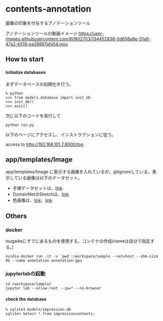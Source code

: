 # contents-annotation

画像の印象を付与するアノテーションツール

アノテーションツールの動画イメージ
https://user-images.githubusercontent.com/60802703/134452838-0d658a8e-51a9-47a2-b519-ea39887afa54.mov


## How to start 
#### Initialize databases　
まずデータベースの初期化を行う。
```
% python
>>> from models.database import init_db
>>> init_db()
>>> exit()
```
次に以下のコードを実行して
```
python run.py
```
以下のページにアクセスし、インストラクションに従う。

access to http://192.168.101.7:8000/top

## app/templates/Image
app/templates/Image に表示する画像を入れているが、gitignoreしている。表示している画像は以下のデータセット。
* 手塚データセットは、[link](https://keio.app.box.com/s/s3pbq6na714vbbsh4hjuje267agrb74k). 
* DomainNetのSketchは、[link](http://ai.bu.edu/M3SDA/). 
* 色画像は、[link](https://www.color-sample.com/)、[link](http://machizukan.net/DK/bg_color_jis/file.pdf)

## Others
### docker

tsugaikeにすでにあるものを使用する。コンテナの作成(nameは自分で指定する。)
```
nvidia-docker run -it -v `pwd`:/workspace/sample --net=host --shm-size 8G --name annotation annotation:gpu
```


### jupyterlabの起動
```
cd /workspace/sample/
jupyter lab --allow-root --ip=* --no-browser
```


#### check the database
```
% sqlite3 models/impression.db
sqlite> Select * from impressioncontents;
```
